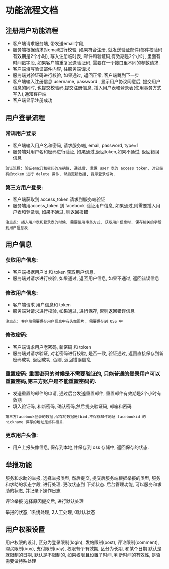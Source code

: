 # 功能流程文档

## 注册用户功能流程
- 客户端请求服务端, 带发送email字段,
- 服务端根据请求对email进行校验, 如果符合注册, 就发送验证邮件(邮件校验码有效期是2个小时), 写入注册临时表, 邮件和验证码,有效期是2个小时, 里面有时间戳字段, 如果客户端重复发送验证码, 需要在一个接口里不同的参数请求.
- 客户端填写验证邮件内容, 往服务端请求
- 服务端对验证码进行校验, 如果通过, 返回正常, 客户端跳到下一步
- 客户端输入注册信息 username,  password , 显示用户协议同意后, 提交用户信息的同时, 也提交校验码,提交注册信息, 插入用户表和登录表(使用事务方式写入),通知客户端
- 客户端显示注册成功


## 用户登录流程
### 常规用户登录
- 客户端输入用户名和密码, 请求服务端, email, password, type=1
- 服务端对用户名和密码进行验证, 如果通过,返回token,如果不通过, 返回错误信息
```$xslt
验证流程: 验证email和密码的准确性, 通过后, 重置 user 表的 access token. 对已经有的token 进行 delete 操作, 然后更新数据, 提示登录成功.
```

### 第三方用户登录:
- 客户端获取到 access_token 请求到服务端验证
- 服务端用access_token 到 facebook 验证用户信息, 如果通过,则需要插入用户表和登录表, 如果不通过, 则返回报错
```$xslt
注意点: 插入用户表和登录表的时候, 需要使用事务方式. 获取用户信息时, 保存相关的字段到用户信息表. 
```



## 用户信息
### 获取用户信息:
- 客户端根据用户id 和 token 获取用户信息.
- 服务端对请求进行校验, 如果通过, 返回用户信息, 如果不通过, 返回错误信息

### 修改用户信息:
- 客户端请求 用户信息和 token
- 服务端对请求进行校验, 如果通过, 进行保存, 否则返回错误信息
```$xslt
注意点: 客户端需要保存用户信息中有头像图片, 需要保存到 OSS 中
```


### 修改密码:
- 客户端请求用户老密码, 新密码 和 token
- 服务端对请求验证, 对老密码进行校验, 是否一致, 验证通过, 返回直接保存到新密码成功, 返回成功, 否则, 返回错误信息

### 重置密码: 重置密码的时候是不需要验证的, 只能普通的登录用户可以重置密码,第三方账户是不能重置密码的.
- 发送重置的邮件的申请, 通过后台发送重置邮件, 重置邮件有效期是2个小时有效期
- 填入验证码,  和新密码, 确认密码,然后提交验证码, 邮箱和密码
```$xslt
第三方facebook登录的数据,保存的数据是fbid,不保存邮件地址 facebookid 的nickname 保存的地址是邮件相关.
```

### 更改用户头像:
- 用户上报头像信息, 保存到本地,并保存到 oss 存储中, 返回保存的状态.


## 举报功能
服务和求助的举报, 选择举报类型, 然后提交, 提交后服务端根据举报的类型, 
服务和求助的状态字段, 进行处理. 更改状态到 下架状态.
后台管理功能, 可以服务和求助的状态, 并记录下操作日志

评论举报 选择原因提交后, 进行默认处理

举报的状态, 1系统处理, 2人工处理, 0默认状态


## 用户权限设置
用户权限的设计, 区分为登录限制(login), 发帖限制(post), 评论限制(comment), 购买限制(buy), 支付限制(pay), 权限有个有效期, 区分为长期, 和某个日期
默认是就限制的日期, 默认是不限制的, 如果权限且设置了时间, 判断时间的有效性, 是否需要做特殊处理



























